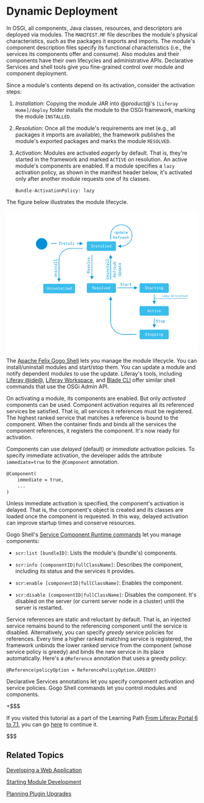 # Dynamic Deployment [](id=dynamic-deployment)

In OSGi, all components, Java classes, resources, and descriptors are deployed
via modules. The `MANIFEST.MF` file describes the module's physical
characteristics, such as the packages it exports and imports. The module's
component description files specify its functional characteristics (i.e., the
services its components offer and consume). Also modules and their components
have their own lifecycles and administrative APIs. Declarative Services and
shell tools give you fine-grained control over module and component deployment.

Since a module's contents depend on its activation, consider the activation
steps: 

1.  *Installation*: Copying the module JAR into @product@'s
    `[Liferay Home]/deploy` folder installs the module to the OSGi framework,
    marking the module `INSTALLED`.

2.  *Resolution*: Once all the module's requirements are met (e.g., all packages
    it imports are available), the framework publishes the module's exported
    packages and marks the module `RESOLVED`.

3.  *Activation*: Modules are activated *eagerly* by default. That is, they're
    started in the framework and marked `ACTIVE` on resolution. An active
    module's components are enabled. If a module specifies a `lazy` activation
    policy, as shown in the manifest header below, it's activated only after
    another module requests one of its classes.

        Bundle-ActivationPolicy: lazy

The figure below illustrates the module lifecycle.

![Figure 1: This state diagram illustrates the module lifecycle.](../../images/module-state-diagram.png) 

The [Apache Felix Gogo Shell](/develop/reference/-/knowledge_base/7-1/using-the-felix-gogo-shell)
lets you manage the module lifecycle. You can install/uninstall modules
and start/stop them. You can update a module and notify dependent modules
to use the update. Liferay's tools, including [Liferay @ide@](/develop/tutorials/-/knowledge_base/7-1/liferay-ide),
[Liferay Workspace](/develop/tutorials/-/knowledge_base/7-1/liferay-workspace),
and [Blade CLI](/develop/tutorials/-/knowledge_base/7-1/blade-cli)
offer similar shell commands that use the OSGi Admin API. 

On activating a module, its components are enabled. But only *activated*
components can be used. Component activation requires all its referenced
services be satisfied. That is, all services it references must be registered.
The highest ranked service that matches a reference is bound to the component.
When the container finds and binds all the services the component references, it
registers the component. It's now ready for activation. 

Components can use *delayed* (default) or *immediate* activation policies. To
specify immediate activation, the developer adds the attribute `immediate=true`
to the `@Component` annotation. 

    @Component(
        immediate = true,
        ...
    )

Unless immediate activation is specified, the component's activation is delayed.
That is, the component's object is created and its classes are loaded once the
component is requested. In this way, delayed activation can improve startup
times and conserve resources. 

Gogo Shell's [Service Component Runtime commands](http://felix.apache.org/documentation/subprojects/apache-felix-service-component-runtime.html#shell-command)
let you manage components:

-   `scr:list [bundleID]`: Lists the module's (bundle's) components.

-   `scr:info [componentID|fullClassName]`: Describes the component, including
    its status and the services it provides.

-   `scr:enable [componentID|fullClassName]`: Enables the component.

-   `scr:disable [componentID|fullClassName]`: Disables the component. It's
    disabled on the server (or current server node in a cluster) until
    the server is restarted.

Service references are static and reluctant by default. That is, an injected
service remains bound to the referencing component until the service is
disabled. Alternatively, you can specify *greedy* service policies for
references. Every time a higher ranked matching service is registered, the
framework unbinds the lower ranked service from the component (whose service
policy is greedy) and binds the new service in its place automatically. Here's a
`@Reference` annotation that uses a greedy policy:

    @Reference(policyOption = ReferencePolicyOption.GREEDY)

Declarative Services annotations let you specify component activation and
service policies. Gogo Shell commands let you control modules and components.

+$$$

If you visited this tutorial as a part of the Learning Path
[From Liferay Portal 6 to 7.1](/develop/tutorials/-/knowledge_base/7-1/from-liferay-6-to-liferay-7),
you can go [here](/develop/tutorials/-/knowledge_base/7-1/osgi-and-modularity-for-liferay-6-developers)
to continue it. 

$$$

## Related Topics [](id=related-topics)

[Developing a Web Application](/develop/tutorials/-/knowledge_base/7-1/developing-a-web-application)

[Starting Module Development](/develop/tutorials/-/knowledge_base/7-1/starting-module-development)

[Planning Plugin Upgrades](migrating-existing-code-to-liferay-7/migrating-existing-code-to-liferay-7)
